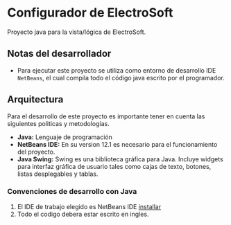 # Configurador de ElectroSoft

Proyecto java para la vista/lógica de ElectroSoft.

## Notas del desarrollador

* Para ejecutar este proyecto se utiliza como entorno de desarrollo IDE `NetBeans`, el cual compila todo el código java escrito por el programador.

## Arquitectura

Para el desarrollo de este proyecto es importante tener en cuenta las siguientes politicas y metodologias.

* **Java:** Lenguaje de programación
* **NetBeans IDE:** En su version 12.1 es necesario para el funcionamiento del proyecto.
* **Java Swing:** Swing es una biblioteca gráfica para Java. Incluye widgets para interfaz gráfica de usuario tales como cajas de texto, botones, listas desplegables y tablas.

### Convenciones de desarrollo con Java

1. El IDE de trabajo elegido es NetBeans IDE [installar](https://netbeans.apache.org/download/nb121/nb121.html)
2. Todo el codigo debera estar escrito en ingles.
